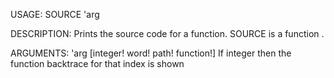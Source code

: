 USAGE:
     SOURCE 'arg 

DESCRIPTION:
     Prints the source code for a function.
     SOURCE is a function .

ARGUMENTS:
    'arg [integer! word! path! function!]
        If integer then the function backtrace for that index is shown
